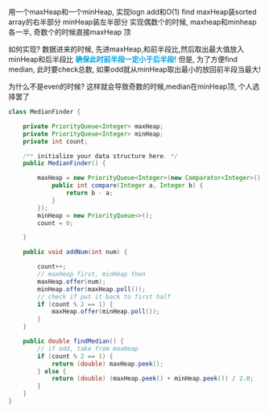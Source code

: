 用一个maxHeap和一个minHeap, 实现logn add和O(1) find
maxHeap装sorted array的右半部分
minHeap装左半部分
实现偶数个的时候, maxheap和minheap各一半, 奇数个的时候直接maxHeap 顶

如何实现?
数据进来的时候, 先进maxHeap,和前半段比,然后取出最大值放入minHeap和后半段比
<font color = grape>**确保此时前半段一定小于后半段!**</font>
但是, 为了方便find median, 此时要check总数, 如果odd就从minHeap取出最小的放回前半段当最大!

为什么不是even的时候? 这样就会导致奇数的时候,median在minHeap顶, 个人选择罢了



```java
class MedianFinder {

    private PriorityQueue<Integer> maxHeap;
    private PriorityQueue<Integer> minHeap;
    private int count;

    /** initialize your data structure here. */
    public MedianFinder() {

        maxHeap = new PriorityQueue<Integer>(new Comparator<Integer>() {
            public int compare(Integer a, Integer b) {
                return b - a;
            } 
        });
        minHeap = new PriorityQueue<>();
        count = 0;

    }

    public void addNum(int num) {

        count++;
        // maxHeap first, minHeap then
        maxHeap.offer(num);
        minHeap.offer(maxHeap.poll());
        // check if put it back to first half
        if (count % 2 == 1) {
            maxHeap.offer(minHeap.poll());
        }
    }

    public double findMedian() {
        // if odd, take from maxHeap
        if (count % 2 == 1) {
            return (double) maxHeap.peek();
        } else {
            return (double) (maxHeap.peek() + minHeap.peek()) / 2.0;
        }
    }
}

```

